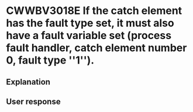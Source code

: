# CWWBV3018E If the catch element has the fault type set, it must also have a fault variable set (process fault handler, catch element number 0, fault type ''1'').

## Explanation

## User response